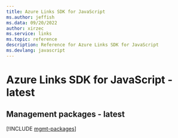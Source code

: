 ```yaml
---
title: Azure Links SDK for JavaScript
ms.author: jeffish
ms.data: 09/20/2022
author: xirzec
ms.service: links
ms.topic: reference
description: Reference for Azure Links SDK for JavaScript
ms.devlang: javascript
---
```

# Azure Links SDK for JavaScript - latest

## Management packages - latest
[!INCLUDE [mgmt-packages](links-mgmt-index.md)]